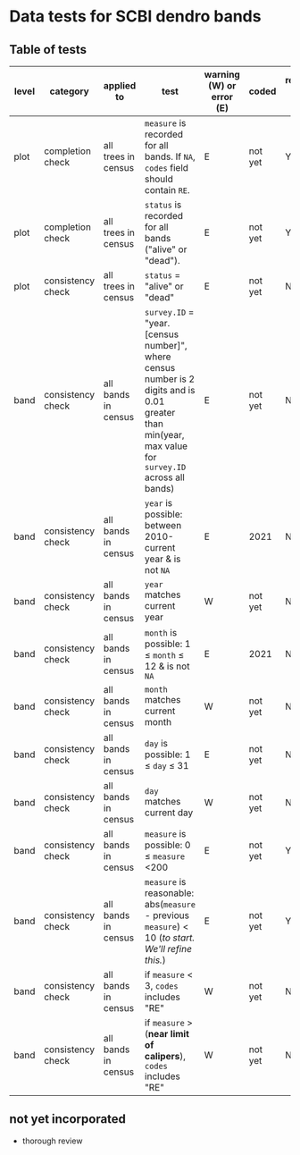 # Data tests for SCBI dendro bands

## Table of tests 

level | category | applied to | test  | warning (W) or error (E) | coded | requires field fix? | auto fix (when applicable)
----  | ---- | ----  | ----  | ---- | ---- | ---- | ---- 
plot | completion check | all trees in census | `measure` is recorded for all bands. If `NA`, `codes` field should contain `RE`. |  E | not yet | Y | NA 
plot | completion check | all trees in census | `status` is recorded for all bands ("alive" or "dead"). |  E | not yet | Y | NA 
plot | consistency check | all trees in census | `status` = "alive" or "dead" |  E | not yet | N | NA 
band | consistency check | all bands in census | `survey.ID` = "year.[census number]", where census number is 2 digits and is 0.01 greater than min(year, max value for `survey.ID` across all bands) | E | not yet | N | ?
band | consistency check | all bands in census | `year` is possible: between 2010-current year & is not `NA` | E | 2021 | N | ?
band | consistency check | all bands in census | `year` matches current year | W | not yet | N | ?
band | consistency check | all bands in census | `month` is possible: 1 ≤ `month` ≤ 12 & is not `NA` | E | 2021 | N | ?
band | consistency check | all bands in census | `month` matches current month | W | not yet | N | ?
band | consistency check | all bands in census | `day` is possible: 1 ≤ `day` ≤ 31 | E | not yet | N | ?
band | consistency check | all bands in census | `day` matches current day | W | not yet | N | ?
band | consistency check | all bands in census | `measure` is possible: 0 ≤ `measure` <200 | E | not yet | Y | NA
band | consistency check | all bands in census | `measure` is reasonable: abs(`measure` - previous `measure`) < 10 (*to start. We'll refine this.*) | E | not yet | Y | NA
band | consistency check | all bands in census | if `measure` < 3, `codes` includes "RE" | W | not yet | N | add "RE" to codes
band | consistency check | all bands in census | if `measure` > (**near limit of calipers**), `codes` includes "RE" | W | not yet | N | add "RE" to codes



## not yet incorporated
- thorough review

